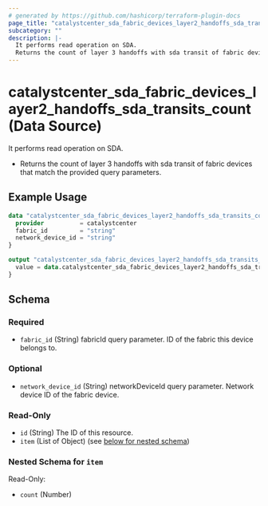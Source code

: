 ```yaml
---
# generated by https://github.com/hashicorp/terraform-plugin-docs
page_title: "catalystcenter_sda_fabric_devices_layer2_handoffs_sda_transits_count Data Source - terraform-provider-catalystcenter"
subcategory: ""
description: |-
  It performs read operation on SDA.
  Returns the count of layer 3 handoffs with sda transit of fabric devices that match the provided query parameters.
---
```


# catalystcenter_sda_fabric_devices_layer2_handoffs_sda_transits_count (Data Source)

It performs read operation on SDA.

- Returns the count of layer 3 handoffs with sda transit of fabric devices that match the provided query parameters.

## Example Usage

```terraform
data "catalystcenter_sda_fabric_devices_layer2_handoffs_sda_transits_count" "example" {
  provider          = catalystcenter
  fabric_id         = "string"
  network_device_id = "string"
}

output "catalystcenter_sda_fabric_devices_layer2_handoffs_sda_transits_count_example" {
  value = data.catalystcenter_sda_fabric_devices_layer2_handoffs_sda_transits_count.example.item
}
```

<!-- schema generated by tfplugindocs -->
## Schema

### Required

- `fabric_id` (String) fabricId query parameter. ID of the fabric this device belongs to.

### Optional

- `network_device_id` (String) networkDeviceId query parameter. Network device ID of the fabric device.

### Read-Only

- `id` (String) The ID of this resource.
- `item` (List of Object) (see [below for nested schema](#nestedatt--item))

<a id="nestedatt--item"></a>
### Nested Schema for `item`

Read-Only:

- `count` (Number)
